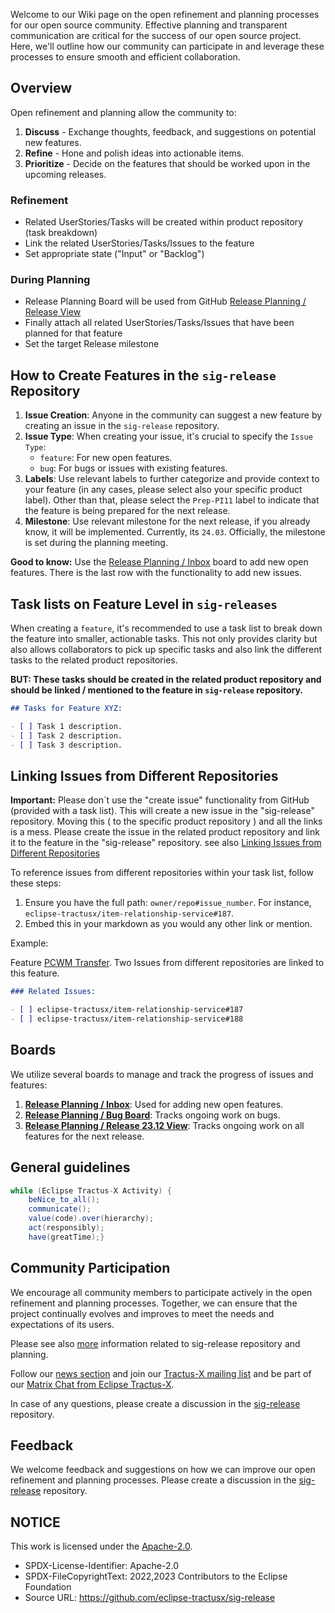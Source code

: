 Welcome to our Wiki page on the open refinement and planning processes for our open source community. Effective planning and transparent communication are critical for the success of our open source project. Here, we'll outline how our community can participate in and leverage these processes to ensure smooth and efficient collaboration.

## Overview

Open refinement and planning allow the community to:

1. **Discuss** - Exchange thoughts, feedback, and suggestions on potential new features.
2. **Refine** - Hone and polish ideas into actionable items.
3. **Prioritize** - Decide on the features that should be worked upon in the upcoming releases.

### Refinement

* Related UserStories/Tasks will be created within product repository (task breakdown)
* Link the related UserStories/Tasks/Issues to the feature
* Set appropriate state ("Input" or "Backlog")

### During Planning

* Release Planning Board will be used from GitHub [Release Planning / Release View](https://github.com/orgs/eclipse-tractusx/projects/26)
* Finally attach all related UserStories/Tasks/Issues that have been planned for that feature
* Set the target Release milestone

## How to Create Features in the `sig-release` Repository

1. **Issue Creation**: Anyone in the community can suggest a new feature by creating an issue in the `sig-release` repository.
2. **Issue Type**: When creating your issue, it's crucial to specify the `Issue Type`:
   * `feature`: For new open features.
   * `bug`: For bugs or issues with existing features.
3. **Labels**: Use relevant labels to further categorize and provide context to your feature (in any cases, please select also your specific product label). Other than that, please select the `Prep-PI11` label to indicate that the feature is being prepared for the next release.
4. **Milestone**: Use relevant milestone for the next release, if you already know, it will be implemented. Currently, its `24.03`. Officially, the milestone is set during the planning meeting.

**Good to know:** Use the [Release Planning / Inbox](https://github.com/orgs/eclipse-tractusx/projects/26/views/9) board to add new open features. There is the last row with the functionality to add new issues.

## Task lists on Feature Level in `sig-releases`

When creating a `feature`, it's recommended to use a task list to break down the feature into smaller, actionable tasks. This not only provides clarity but also allows collaborators to pick up specific tasks and also link the different tasks to the related product repositories.

**BUT: These tasks should be created in the related product repository and should be linked / mentioned to the feature in `sig-release` repository.** 

```markdown
## Tasks for Feature XYZ:

- [ ] Task 1 description.
- [ ] Task 2 description.
- [ ] Task 3 description.
```

## Linking Issues from Different Repositories

**Important:** Please don`t use the "create issue" functionality from GitHub (provided with a task list). This will create a new issue in the "sig-release" repository. Moving this ( to the specific product repository ) and all the links is a mess. Please create the issue in the related product repository and link it to the feature in the "sig-release" repository. see also [Linking Issues from Different Repositories](https://github.com/eclipse-tractusx/sig-release/discussions/227)

To reference issues from different repositories within your task list, follow these steps:

1. Ensure you have the full path: `owner/repo#issue_number`. For instance, `eclipse-tractusx/item-relationship-service#187`.
2. Embed this in your markdown as you would any other link or mention.

Example:

Feature [PCWM Transfer](https://github.com/eclipse-tractusx/sig-release/issues/212). Two Issues from different repositories are linked to this feature.

```markdown
### Related Issues:

- [ ] eclipse-tractusx/item-relationship-service#187
- [ ] eclipse-tractusx/item-relationship-service#188
```

## Boards

We utilize several boards to manage and track the progress of issues and features:

1. **[Release Planning / Inbox](https://github.com/orgs/eclipse-tractusx/projects/26/views/9)**: Used for adding new open features.
2. **[Release Planning / Bug Board](https://github.com/orgs/eclipse-tractusx/projects/26/views/18)**: Tracks ongoing work on bugs.
3. **[Release Planning / Release 23.12 View](https://github.com/orgs/eclipse-tractusx/projects/26/views/8)**: Tracks ongoing work on all features for the next release.

## General guidelines

```java
while (Eclipse Tractus-X Activity) {
    beNice_to_all();
    communicate();
    value(code).over(hierarchy);
    act(responsibly);
    have(greatTime);}
```

## Community Participation

We encourage all community members to participate actively in the open refinement and planning processes. Together, we can ensure that the project continually evolves and improves to meet the needs and expectations of its users.

Please see also [more](https://github.com/eclipse-tractusx/sig-release/blob/main/README.md) information related to sig-release repository and planning.

Follow our [news section](https://eclipse-tractusx.github.io/blog) and join our [Tractus-X mailing list](https://eclipse-tractusx.github.io/docs/oss/how-to-contribute/#dev-mailinglist)
and be part of our [Matrix Chat from Eclipse Tractus-X](https://chat.eclipse.org/#/room/#tools.tractus-x:matrix.eclipse.org).

In case of any questions, please create a discussion in the [sig-release](https://github.com/eclipse-tractusx/sig-release/discussions) repository.

## Feedback

We welcome feedback and suggestions on how we can improve our open refinement and planning processes. Please create a discussion in the [sig-release](https://github.com/eclipse-tractusx/sig-release/discussions) repository.

## NOTICE

This work is licensed under the [Apache-2.0](https://www.apache.org/licenses/LICENSE-2.0).

- SPDX-License-Identifier: Apache-2.0
- SPDX-FileCopyrightText: 2022,2023 Contributors to the Eclipse Foundation
- Source URL: https://github.com/eclipse-tractusx/sig-release